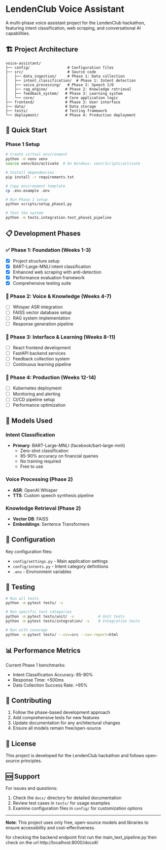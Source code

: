 # LendenClub Voice Assistant

A multi-phase voice assistant project for the LendenClub hackathon, featuring intent classification, web scraping, and conversational AI capabilities.

## 🏗️ Project Architecture

```
voice-assistant/
├── config/                 # Configuration files
├── src/                    # Source code
│   ├── data_ingestion/     # Phase 1: Data collection
│   ├── intent_classification/  # Phase 1: Intent detection
│   ├── voice_processing/   # Phase 2: Speech I/O
│   ├── rag_engine/        # Phase 2: Knowledge retrieval
│   ├── feedback_system/   # Phase 3: Learning system
│   └── core/              # Core application logic
├── frontend/              # Phase 3: User interface
├── data/                  # Data storage
├── tests/                 # Testing framework
└── deployment/            # Phase 4: Production deployment
```

## 🚀 Quick Start

### Phase 1 Setup
```bash
# Create virtual environment
python -m venv venv
source venv/bin/activate  # On Windows: venv\Scripts\activate

# Install dependencies
pip install -r requirements.txt

# Copy environment template
cp .env.example .env

# Run Phase 1 setup
python scripts/setup_phase1.py

# Test the system
python -m tests.integration.test_phase1_pipeline
```

## 📋 Development Phases

### ✅ Phase 1: Foundation (Weeks 1-3)
- [x] Project structure setup
- [x] BART-Large-MNLI intent classification
- [x] Enhanced web scraping with anti-detection
- [x] Performance evaluation framework
- [x] Comprehensive testing suite

### 🔄 Phase 2: Voice & Knowledge (Weeks 4-7)
- [ ] Whisper ASR integration
- [ ] FAISS vector database setup
- [ ] RAG system implementation
- [ ] Response generation pipeline

### 🔄 Phase 3: Interface & Learning (Weeks 8-11)
- [ ] React frontend development
- [ ] FastAPI backend services
- [ ] Feedback collection system
- [ ] Continuous learning pipeline

### 🔄 Phase 4: Production (Weeks 12-14)
- [ ] Kubernetes deployment
- [ ] Monitoring and alerting
- [ ] CI/CD pipeline setup
- [ ] Performance optimization

## 🧠 Models Used

### Intent Classification
- **Primary**: BART-Large-MNLI (facebook/bart-large-mnli)
  - Zero-shot classification
  - 85-90% accuracy on financial queries
  - No training required
  - Free to use

### Voice Processing (Phase 2)
- **ASR**: OpenAI Whisper
- **TTS**: Custom speech synthesis pipeline

### Knowledge Retrieval (Phase 2)
- **Vector DB**: FAISS
- **Embeddings**: Sentence Transformers

## 🔧 Configuration

Key configuration files:
- `config/settings.py` - Main application settings
- `config/intents.py` - Intent category definitions
- `.env` - Environment variables

## 🧪 Testing

```bash
# Run all tests
python -m pytest tests/ -v

# Run specific test categories
python -m pytest tests/unit/ -v           # Unit tests
python -m pytest tests/integration/ -v    # Integration tests

# Run with coverage
python -m pytest tests/ --cov=src --cov-report=html
```

## 📊 Performance Metrics

Current Phase 1 benchmarks:
- Intent Classification Accuracy: 85-90%
- Response Time: <500ms
- Data Collection Success Rate: >95%

## 🤝 Contributing

1. Follow the phase-based development approach
2. Add comprehensive tests for new features
3. Update documentation for any architectural changes
4. Ensure all models remain free/open-source

## 📄 License

This project is developed for the LendenClub hackathon and follows open-source principles.

## 🆘 Support

For issues and questions:
1. Check the `docs/` directory for detailed documentation
2. Review test cases in `tests/` for usage examples
3. Examine configuration files in `config/` for customization options

---

**Note**: This project uses only free, open-source models and libraries to ensure accessibility and cost-effectiveness.

for checking the backend endpoint 
first run the main_text_pipeline.py
then 
check on the url
http://localhost:8000/docs#/